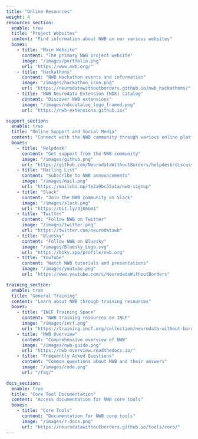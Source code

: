 ```yaml
---
title: "Online Resources"
weight: 4
resources_section:
  enable: true
  title: "Project Websites"
  content: "Find information about NWB on our various websites"
  boxes:
    - title: "Main Website"
      content: "The primary NWB project website"
      image: "/images/portfolio.png"
      url: "https://www.nwb.org/"
    - title: "Hackathons"
      content: "NWB Hackathon events and information"
      image: "/images/hackathon_icon.png"
      url: "https://neurodatawithoutborders.github.io/nwb_hackathons/"
    - title: "NWB Neurodata Extension (NDX) Catalog"
      content: "Discover NWB extensions"
      image: "/images/ndxcatalog_logo_framed.png"
      url: "https://nwb-extensions.github.io/"

support_section:
  enable: true
  title: "Online Support and Social Media"
  content: "Connect with the NWB community through various online platforms"
  boxes:
    - title: "Helpdesk"
      content: "Get support from the NWB community"
      image: "/images/github.png"
      url: "https://github.com/NeurodataWithoutBorders/helpdesk/discussions"
    - title: "Mailing List"
      content: "Subscribe to NWB announcements"
      image: "/images/mail.png"
      url: "https://mailchi.mp/fe2a9bc55a1a/nwb-signup"
    - title: "Slack"
      content: "Join the NWB community on Slack"
      image: "/images/slack.png"
      url: "https://bit.ly/3jK6Gm1"
    - title: "Twitter"
      content: "Follow NWB on Twitter"
      image: "/images/twitter.png"
      url: "https://twitter.com/neurodatawb"
    - title: "Bluesky"
      content: "Follow NWB on Bluesky"
      image: "/images/Bluesky_Logo.svg"
      url: "https://bsky.app/profile/nwb.org"
    - title: "YouTube"
      content: "Watch NWB tutorials and presentations"
      image: "/images/youtube.png"
      url: "https://www.youtube.com/c/NeurodataWithoutBorders"

training_section:
  enable: true
  title: "General Training"
  content: "Learn about NWB through training resources"
  boxes:
    - title: "INCF Training Space"
      content: "NWB training resources on INCF"
      image: "/images/incf.png"
      url: "https://training.incf.org/collection/neurodata-without-borders-neurophysiology-nwbn"
    - title: "NWB Overview"
      content: "Comprehensive overview of NWB"
      image: "/images/nwb-guide.png"
      url: "https://nwb-overview.readthedocs.io/"
    - title: "Frequently Asked Questions"
      content: "Common questions about NWB and their answers"
      image: "/images/code.png"
      url: "/faq/"

docs_section:
  enable: true
  title: "Core Tool Documentation"
  content: "Access documentation for NWB core tools"
  boxes:
    - title: "Core Tools"
      content: "Documentation for NWB core tools"
      image: "/images/r-docs.png"
      url: "https://neurodatawithoutborders.github.io/tools/core/"
---
```

